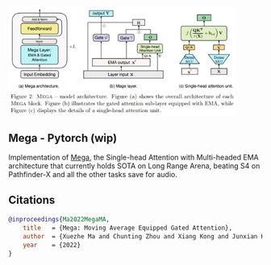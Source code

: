 <img src="./mega.png" width="450px"></img>

## Mega - Pytorch (wip)

Implementation of <a href="https://arxiv.org/abs/2209.10655">Mega</a>, the Single-head Attention with Multi-headed EMA architecture that currently holds SOTA on Long Range Arena, beating S4 on Pathfinder-X and all the other tasks save for audio.

## Citations

```bibtex
@inproceedings{Ma2022MegaMA,
    title   = {Mega: Moving Average Equipped Gated Attention},
    author  = {Xuezhe Ma and Chunting Zhou and Xiang Kong and Junxian He and Liangke Gui and Graham Neubig and Jonathan May and Luke Zettlemoyer},
    year    = {2022}
}
```
